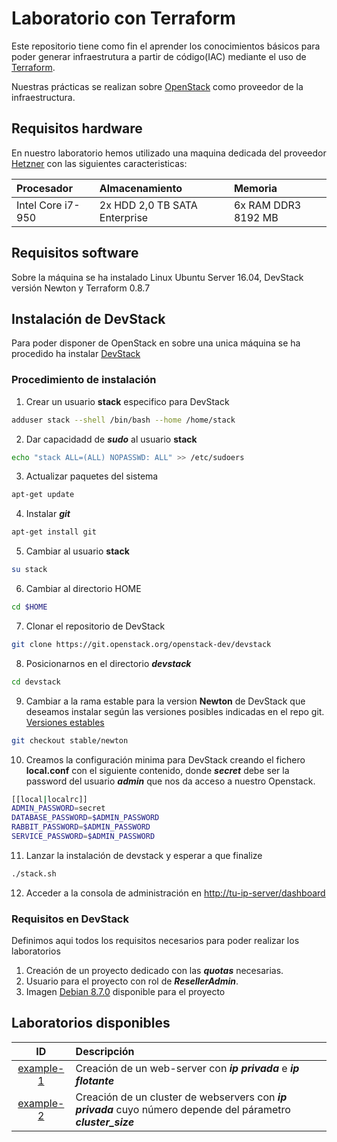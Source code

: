 # Laboratorio con Terraform

Este repositorio tiene como fin el aprender los conocimientos básicos para poder generar infraestrutura a partir de código(IAC) mediante el uso de [Terraform](https://www.terraform.io).

Nuestras prácticas se realizan sobre [OpenStack](https://www.openstack.org/) como proveedor de la infraestructura.

## Requisitos hardware
En nuestro laboratorio hemos utilizado una maquina dedicada del proveedor [Hetzner](https://www.hetzner.de/) con las siguientes caracteristicas:

| Procesador | Almacenamiento | Memoria |
| :---       | :---           | :---    |
|Intel Core i7-950 | 2x HDD 2,0 TB SATA Enterprise | 6x RAM DDR3 8192 MB |

## Requisitos software
Sobre la máquina se ha instalado Linux Ubuntu Server 16.04, DevStack versión Newton y Terraform 0.8.7

## Instalación de DevStack
Para poder disponer de OpenStack en sobre una unica máquina se ha procedido ha instalar [DevStack](https://docs.openstack.org/developer/devstack/)

### Procedimiento de instalación

1. Crear un usuario **stack** especifico para DevStack
```bash
adduser stack --shell /bin/bash --home /home/stack
```
2. Dar capacidadd de ***sudo*** al usuario **stack**
```bash
echo "stack ALL=(ALL) NOPASSWD: ALL" >> /etc/sudoers
```
3. Actualizar paquetes del sistema
```bash
apt-get update
```
4. Instalar ***git***
```bash
apt-get install git
```
5. Cambiar al usuario **stack**
```bash
su stack
```
6. Cambiar al directorio HOME
```bash
cd $HOME
```
7. Clonar el repositorio de DevStack
```bash
git clone https://git.openstack.org/openstack-dev/devstack
```
8. Posicionarnos en el directorio ***devstack***
```bash
cd devstack
```
9. Cambiar a la rama estable para la version **Newton** de DevStack que deseamos instalar según las versiones posibles indicadas en el repo git. [Versiones estables](https://github.com/openstack-dev/devstack/branches)
```bash
git checkout stable/newton
```
10. Creamos la configuración minima para DevStack creando el fichero **local.conf** con el siguiente contenido, donde ***secret*** debe ser la password del usuario ***admin*** que nos da acceso a nuestro Openstack.
```bash
[[local|localrc]]
ADMIN_PASSWORD=secret
DATABASE_PASSWORD=$ADMIN_PASSWORD
RABBIT_PASSWORD=$ADMIN_PASSWORD
SERVICE_PASSWORD=$ADMIN_PASSWORD
```
11. Lanzar la instalación de devstack y esperar a que finalize
```bash
./stack.sh
```
12. Acceder a la consola de administración en [http://tu-ip-server/dashboard](http://tu-ip-server/dashboard)

### Requisitos en DevStack
Definimos aqui todos los requisitos necesarios para poder realizar los laboratorios

1. Creación de un proyecto dedicado con las ***quotas*** necesarias.
2. Usuario para el proyecto con rol de ***ResellerAdmin***.
3. Imagen [Debian 8.7.0](http://cdimage.debian.org/cdimage/openstack/current/debian-8.7.1-20170215-openstack-amd64.qcow2) disponible para el proyecto

## Laboratorios disponibles

| ID    | Descripción |
| :---: | :---        |
| [example-1](./example-1) | Creación de un web-server con ***ip privada*** e ***ip flotante*** |
| [example-2](./example-2) | Creación de un cluster de webservers con ***ip privada*** cuyo número depende del párametro ***cluster_size*** |

